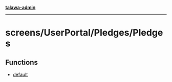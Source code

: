 [**talawa-admin**](../../../../README.md)

***

# screens/UserPortal/Pledges/Pledges

## Functions

- [default](functions/default.md)
